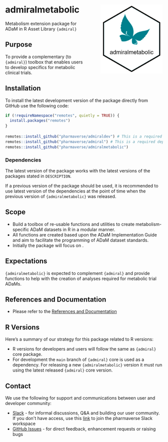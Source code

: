 # admiralmetabolic <img src="man/figures/logo.png" align="right" width="200" style="margin-left:50px;"/>

Metabolism extension package for ADaM in R Asset Library `{admiral}`

## Purpose

To provide a complementary (to `{admiral}`) toolbox that enables users
to develop specifics for metabolic clinical trials.

## Installation

To install the latest development version of the package directly from
GitHub use the following code:

```r
if (!requireNamespace("remotes", quietly = TRUE)) {
  install.packages("remotes")
}

remotes::install_github("pharmaverse/admiraldev") # This is a required dependency of {admiralmetabolic}
remotes::install_github("pharmaverse/admiral") # This is a required dependency of {admiralmetabolic}
remotes::install_github("pharmaverse/admiralmetabolic")
```

### Dependencies

The latest version of the package works with the latest versions of the
packages stated in `DESCRIPTION`.

If a previous version of the package should be used, it is recommended
to use latest version of the dependencies at the point of time when the
previous version of `{admiralmetabolic}` was released.

## Scope

-   Build a toolbox of re-usable functions and utilities to create
    metabolism-specific ADaM datasets in R in a modular manner.
-   All functions are created based upon the ADaM Implementation Guide
    and aim to facilitate the programming of ADaM dataset standards.
-   Initially the package will focus on <insert focus>.

## Expectations

`{admiralmetabolic}` is expected to complement `{admiral}` and provide
functions to help with the creation of analyses required
for metabolic trial ADaMs.

## References and Documentation

-   Please refer to the [References and
    Documentation](https://pharmaverse.github.io/admiral/index.html#references-and-documentation)

## R Versions

Here’s a summary of our strategy for this package related to R versions:

-   R versions for developers and users will follow the same as
    `{admiral}` core package.
-   For development the `main` branch of `{admiral}` core is used as a
    dependency. For releasing a new `{admiralmetabolic}` version it must run
    using the latest released `{admiral}` core version.

## Contact

We use the following for support and communications between user and
developer community:

-   [Slack](https://pharmaverse.slack.com/) - for
    informal discussions, Q&A and building our user community. If you
    don't have access, use this
    [link](https://join.slack.com/t/pharmaverse/shared_invite/zt-yv5atkr4-Np2ytJ6W_QKz_4Olo7Jo9A)
    to join the pharmaverse Slack workspace
-   [GitHub Issues](https://github.com/pharmaverse/admiralmetabolic/issues) -
    for direct feedback, enhancement requests or raising bugs

